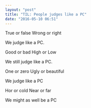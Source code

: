 ```yaml
---
layout: "post"
title: "TIL: People judges like a PC"
date: "2016-05-10 06:51"
---
```


True or false
Wrong or right

We judge like a PC.

Good or bad
High or Low

We still judge like a PC.

One or zero
Ugly or beautiful

We judge like a PC

Hor or cold
Near or far

We might as well be a PC
